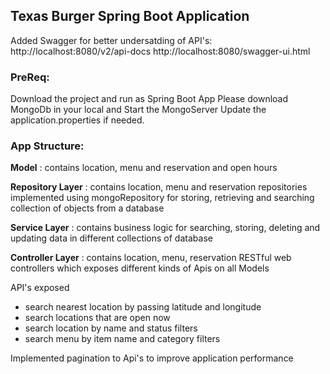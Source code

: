 ## Texas Burger Spring Boot Application

Added Swagger for better undersatding of API's: http://localhost:8080/v2/api-docs http://localhost:8080/swagger-ui.html 

### PreReq:

Download the project and run as Spring Boot App Please download MongoDb in your local and Start the MongoServer Update the application.properties if needed.

### App Structure:

**Model** : contains location, menu and reservation and open hours

**Repository Layer** : contains location, menu and reservation repositories implemented using mongoRepository for storing, retrieving and searching collection of objects from a database

**Service Layer** : contains business logic for searching, storing, deleting and updating data in different collections of database

**Controller Layer** : contains location, menu, reservation RESTful web controllers which exposes different kinds of Apis on all Models

API's exposed
- search nearest location by passing latitude and longitude
- search locations that are open now
- search location by name and status filters
- search menu by item name and category filters

Implemented pagination to Api's to improve application performance

